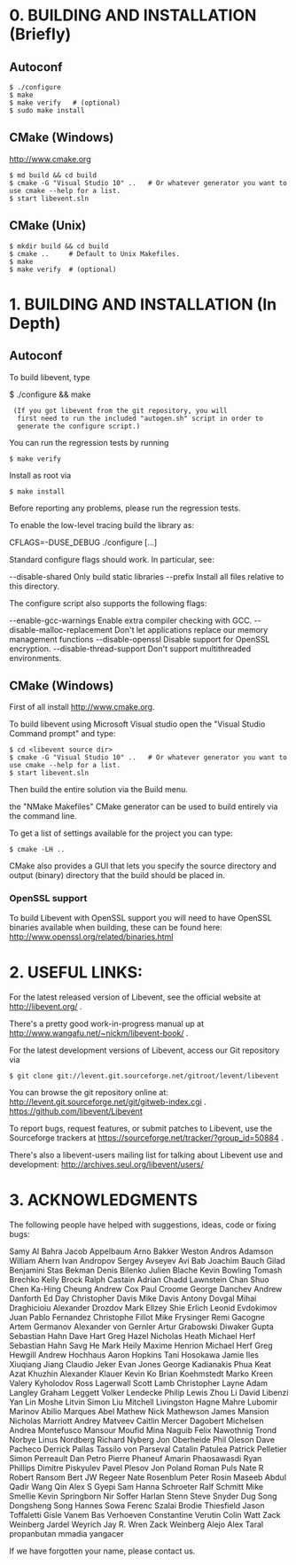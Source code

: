 # 0. BUILDING AND INSTALLATION (Briefly)

## Autoconf

```
$ ./configure
$ make
$ make verify   # (optional)
$ sudo make install
```

## CMake (Windows)

<http://www.cmake.org>

```
$ md build && cd build
$ cmake -G "Visual Studio 10" ..   # Or whatever generator you want to use cmake --help for a list.
$ start libevent.sln
```

## CMake (Unix)

```
$ mkdir build && cd build
$ cmake ..     # Default to Unix Makefiles.
$ make
$ make verify  # (optional)
```

# 1. BUILDING AND INSTALLATION (In Depth)

## Autoconf

To build libevent, type

$ ./configure && make

     (If you got libevent from the git repository, you will
      first need to run the included "autogen.sh" script in order to
      generate the configure script.)

You can run the regression tests by running

```
$ make verify
```

Install as root via

```
$ make install
```

Before reporting any problems, please run the regression tests.

To enable the low-level tracing build the library as:

   CFLAGS=-DUSE_DEBUG ./configure [...]

Standard configure flags should work.  In particular, see:

   --disable-shared          Only build static libraries
   --prefix                  Install all files relative to this directory.


The configure script also supports the following flags:

   --enable-gcc-warnings     Enable extra compiler checking with GCC.
   --disable-malloc-replacement
                             Don't let applications replace our memory
                             management functions
   --disable-openssl         Disable support for OpenSSL encryption.
   --disable-thread-support  Don't support multithreaded environments.

## CMake (Windows)

First of all install <http://www.cmake.org>.

To build libevent using Microsoft Visual studio open the "Visual Studio Command prompt" and type:

```
$ cd <libevent source dir>
$ cmake -G "Visual Studio 10" ..   # Or whatever generator you want to use cmake --help for a list.
$ start libevent.sln
```

Then build the entire solution via the Build menu. 

the "NMake Makefiles" CMake generator can be used to build entirely via the command line.

To get a list of settings available for the project you can type:

```
$ cmake -LH ..
```

CMake also provides a GUI that lets you specify the source directory and output (binary) directory
that the build should be placed in. 

### OpenSSL support

To build Libevent with OpenSSL support you will need to have OpenSSL binaries available when building,
these can be found here: <http://www.openssl.org/related/binaries.html>

# 2. USEFUL LINKS:

For the latest released version of Libevent, see the official website at
http://libevent.org/ .

There's a pretty good work-in-progress manual up at
   <http://www.wangafu.net/~nickm/libevent-book/> .

For the latest development versions of Libevent, access our Git repository
via

```
$ git clone git://levent.git.sourceforge.net/gitroot/levent/libevent
```

You can browse the git repository online at:
<http://levent.git.sourceforge.net/git/gitweb-index.cgi> .
<https://github.com/libevent/Libevent>

To report bugs, request features, or submit patches to Libevent,
use the Sourceforge trackers at
https://sourceforge.net/tracker/?group_id=50884 .

There's also a libevent-users mailing list for talking about Libevent
use and development: http://archives.seul.org/libevent/users/

# 3. ACKNOWLEDGMENTS

The following people have helped with suggestions, ideas, code or
fixing bugs:

  Samy Al Bahra
  Jacob Appelbaum
  Arno Bakker
  Weston Andros Adamson
  William Ahern
  Ivan Andropov
  Sergey Avseyev
  Avi Bab
  Joachim Bauch
  Gilad Benjamini
  Stas Bekman
  Denis Bilenko
  Julien Blache
  Kevin Bowling
  Tomash Brechko
  Kelly Brock
  Ralph Castain
  Adrian Chadd
  Lawnstein Chan
  Shuo Chen
  Ka-Hing Cheung
  Andrew Cox
  Paul Croome
  George Danchev
  Andrew Danforth
  Ed Day
  Christopher Davis
  Mike Davis
  Antony Dovgal
  Mihai Draghicioiu
  Alexander Drozdov
  Mark Ellzey
  Shie Erlich
  Leonid Evdokimov
  Juan Pablo Fernandez
  Christophe Fillot
  Mike Frysinger
  Remi Gacogne
  Artem Germanov
  Alexander von Gernler
  Artur Grabowski
  Diwaker Gupta
  Sebastian Hahn
  Dave Hart
  Greg Hazel
  Nicholas Heath
  Michael Herf
  Sebastian Hahn
  Savg He
  Mark Heily
  Maxime Henrion
  Michael Herf
  Greg Hewgill
  Andrew Hochhaus
  Aaron Hopkins
  Tani Hosokawa
  Jamie Iles
  Xiuqiang Jiang
  Claudio Jeker
  Evan Jones
  George Kadianakis
  Phua Keat
  Azat Khuzhin
  Alexander Klauer
  Kevin Ko
  Brian Koehmstedt
  Marko Kreen
  Valery Kyholodov
  Ross Lagerwall
  Scott Lamb
  Christopher Layne
  Adam Langley
  Graham Leggett
  Volker Lendecke
  Philip Lewis
  Zhou Li
  David Libenzi
  Yan Lin
  Moshe Litvin
  Simon Liu
  Mitchell Livingston
  Hagne Mahre
  Lubomir Marinov
  Abilio Marques
  Abel Mathew
  Nick Mathewson
  James Mansion
  Nicholas Marriott
  Andrey Matveev
  Caitlin Mercer
  Dagobert Michelsen
  Andrea Montefusco
  Mansour Moufid
  Mina Naguib
  Felix Nawothnig
  Trond Norbye
  Linus Nordberg
  Richard Nyberg
  Jon Oberheide
  Phil Oleson
  Dave Pacheco
  Derrick Pallas
  Tassilo von Parseval
  Catalin Patulea
  Patrick Pelletier
  Simon Perreault
  Dan Petro
  Pierre Phaneuf
  Amarin Phaosawasdi
  Ryan Phillips
  Dimitre Piskyulev
  Pavel Plesov
  Jon Poland
  Roman Puls
  Nate R
  Robert Ransom
  Bert JW Regeer
  Nate Rosenblum
  Peter Rosin
  Maseeb Abdul Qadir
  Wang Qin
  Alex S
  Gyepi Sam
  Hanna Schroeter
  Ralf Schmitt
  Mike Smellie
  Kevin Springborn
  Nir Soffer
  Harlan Stenn
  Steve Snyder
  Dug Song
  Dongsheng Song
  Hannes Sowa
  Ferenc Szalai
  Brodie Thiesfield
  Jason Toffaletti
  Gisle Vanem
  Bas Verhoeven
  Constantine Verutin
  Colin Watt
  Zack Weinberg
  Jardel Weyrich
  Jay R. Wren
  Zack Weinberg
  Alejo
  Alex
  Taral
  propanbutan
  mmadia
  yangacer

If we have forgotten your name, please contact us.
